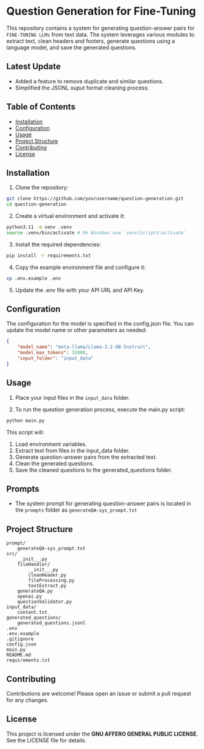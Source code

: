 # Question Generation for Fine-Tuning
This repository contains a system for generating question-answer pairs for `FINE-TUNING LLMs` from text data. The system leverages various modules to extract text, clean headers and footers, generate questions using a language model, and save the generated questions.

## Latest Update
- Added a feature to remove duplicate and similar questions.
- Simplified the JSONL ouput format cleaning process.

## Table of Contents

- [Installation](#installation)
- [Configuration](#configuration)
- [Usage](#usage)
- [Project Structure](#project-structure)
- [Contributing](#contributing)
- [License](#license)


## Installation
1. Clone the repository:
```sh
git clone https://github.com/yourusername/question-generation.git
cd question-generation
```

2. Create a virtual environment and activate it:
```sh
python3.11 -m venv .venv
source .venv/bin/activate # On Windows use `venv\Scripts\activate`
```

3. Install the required dependencies:
```sh
pip install -r requirements.txt
```

4. Copy the example environment file and configure it:
```sh
cp .env.example .env
```

5. Update the .env file with your API URL and API Key.

## Configuration
The configuration for the model is specified in the config.json file. You can update the model name or other parameters as needed:
```json
{
    "model_name": "meta-llama/Llama-3.1-8B-Instruct",
    "model_max_tokens": 32000,
    "input_folder": "input_data"
}
```

## Usage

1. Place your input files in the `input_data` folder.

2. To run the question generation process, execute the main.py script:
```sh
python main.py
```

This script will:
1. Load environment variables.
2. Extract text from files in the input_data folder.
3. Generate question-answer pairs from the extracted text.
4. Clean the generated questions.
5. Save the cleaned questions to the generated_questions folder.

## Prompts

- The system prompt for generating question-answer pairs is located in the `prompts` folder as `generateQA-sys_prompt.txt`

## Project Structure
```plaintext
prompt/
    generateQA-sys_prompt.txt
src/
    __init__.py
    fileHandler/
        __init__.py
        cleanHeader.py
        fileProcessing.py
        textExtract.py
    generateQA.py
    openai.py
    questionValidator.py
input_data/
    content.txt
generated_questions/
    generated_questions.jsonl
.env
.env.example
.gitignore
config.json
main.py
README.md
requirements.txt
```

## Contributing
Contributions are welcome! Please open an issue or submit a pull request for any changes.

## License
This project is licensed under the **GNU AFFERO GENERAL PUBLIC LICENSE**. See the LICENSE file for details.
